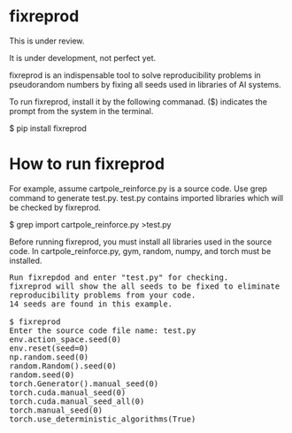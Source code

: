 # fixreprod
This is under review.

It is under development, not perfect yet.

fixreprod is an indispensable tool to solve reproducibility problems in pseudorandom numbers by fixing all seeds used in libraries of AI systems.

To run fixreprod, install it by the following commanad. ($) indicates the prompt from the system in the terminal.

$ pip install fixreprod

# How to run fixreprod

For example, assume cartpole_reinforce.py is a source code. Use grep command to generate test.py.
test.py contains imported libraries which will be checked by fixreprod.

$ grep import cartpole_reinforce.py >test.py

Before running fixreprod, you must install all libraries used in the source code.
In cartpole_reinforce.py, gym, random, numpy, and torch must be installed.

<pre>
Run fixrepdod and enter "test.py" for checking.
fixreprod will show the all seeds to be fixed to eliminate 
reproducibility problems from your code. 
14 seeds are found in this example.
  
$ fixreprod
Enter the source code file name: test.py
env.action_space.seed(0)
env.reset(seed=0)
np.random.seed(0)
random.Random().seed(0)
random.seed(0)
torch.Generator().manual_seed(0)        
torch.cuda.manual_seed(0)
torch.cuda.manual_seed_all(0)
torch.manual_seed(0)
torch.use_deterministic_algorithms(True)

</pre>
